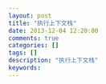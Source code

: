 ```yaml
---
layout: post
title: "执行上下文栈"
date: 2013-12-04 12:20:00 
comments: true
categories: []
tags: []
description: "执行上下文栈"
keywords: 
---
```



 
  
   
   
  
 
 
  
  
 
 
  
  
 


